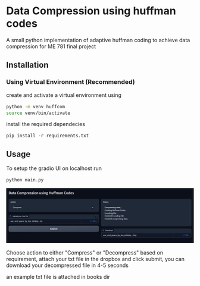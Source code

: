 # Data Compression using huffman codes

A small python implementation of adaptive huffman coding to achieve data compression for ME 781 final project

## Installation

### Using Virtual Environment (Recommended)

create and activate a virtual environment using

```bash
python -m venv huffcom
source venv/bin/activate
```

install the required dependecies

```
pip install -r requirements.txt
```

## Usage

To setup the gradio UI on localhost run

```bash
python main.py
```

![startup screen](./assets/ui.png)

Choose action to either "Compress" or "Decompress" based on requirement, attach your txt file in the dropbox and click submit, you can download your decompressed file in 4-5 seconds

an example txt file is attached in books dir
